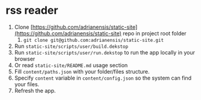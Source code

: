 # rss reader

1. Clone [https://github.com/adrianensis/static-site](https://github.com/adrianensis/static-site) repo in project root folder
   1. `git clone git@github.com:adrianensis/static-site.git`
2. Run `static-site/scripts/user/build.dekstop`
2. Run `static-site/scripts/user/run.dekstop` to run the app locally in your browser
3. Or read `static-site/README.md` usage section
4. Fill `content/paths.json` with your folder/files structure.
4. Specify `content` variable in `content/config.json` so the system can find your files.
5. Refresh the app.